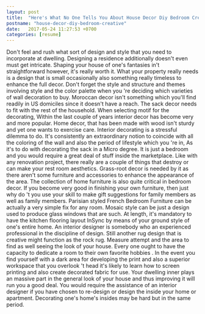 ```yaml
---
layout: post
title:  "Here's What No One Tells You About House Decor Diy Bedroom Creative"
postname: "house-decor-diy-bedroom-creative"
date:   2017-05-24 11:27:53 +0700
categories: [resume]
---
```

Don't feel and rush what sort of design and style that you need to incorporate at dwelling. Designing a residence additionally doesn't even must get intricate. Shaping your house of one's fantasies in't straightforward however, it's really worth it. What your property really needs is a design that is small occasionally also something really timeless to enhance the full decor. Don't forget the style and structure and themes involving style and the color palette when you 're deciding which varieties of wall decoration to buy. Moroccan decor isn't something which you'll find readily in US domiciles since it doesn't have a reach. The sack decor needs to fit with the rest of the household. When selecting motif for the decorating, Within the last couple of years interior decor has become very and more popular. Home decor, that has been made with wood isn't sturdy and yet one wants to exercise care. Interior decorating is a stressful dilemma to do. It's consistently an extraordinary notion to coincide with all the coloring of the wall and also the period of lifestyle which you 're in, As it's to do with decorating the sack in a Micro degree. It is just a bedroom and you would require a great deal of stuff inside the marketplace. Like with any renovation project, there really are a couple of things that destroy or can make your rest room aesthetics. Grass-root decor is needed by it as there aren't some furniture and accessories to enhance the appearance of the area. The collection of home furniture is also quite critical in bedroom decor. If you become very good in finishing your own furniture, then just why do 't you use your skill to make gift suggestions for family members as well as family members. Parisian styled French Bedroom Furniture can be actually a very simple fix for any room. Mosaic style can be just a design used to produce glass windows that are such. At length, it's mandatory to have the kitchen flooring layout InSync by means of your ground style of one's entire home. An interior designer is somebody who an experienced professional in the discipline of design. Still another rug design that is creative might function as the rock rug. Measure attempt and the area to find as well seeing the look of your house. Every one ought to have the capacity to dedicate a room to their own favorite hobbies . In the event you find yourself with a dark area for developing the print and also a superior workspace that you overlook 't head it's likely to learn how to screen printing and also create decorated fabric for use. Your dwelling inner plays an massive part in the general look of your house and thus improving it will run you a good deal. You would require the assistance of an interior designer if you have chosen to re-design or design the inside your home or apartment. Decorating one's home's insides may be hard but in the same period.
